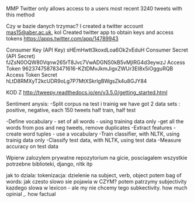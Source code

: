 MMP
Twitter only allows access to a users most recent 3240 tweets with this method

Czy w bazie danych trzymac?
I created a twitter account mas15@aber.ac.uk, kol
Created twitter app to obtain keys and access tokens 
https://apps.twitter.com/app/14789943

Consumer Key (API Key)	sHEmHwtt3koxdLoa6Ok2vEduH
Consumer Secret (API Secret)	fJZsN0OQW80Vqnw265rT8Jvc7VwADGNS0kB5vMjIRG4d3eywzJ
Access Token	962374758783471616-KZtDMvJkmJigxZWUr3EI8x5iOgguRQB
Access Token Secret	hLtD8RMXyT2kcUDR9oLg7P7MtXSkrlgBWgsZk4u8GJY84

KOD Z http://tweepy.readthedocs.io/en/v3.5.0/getting_started.html


Sentiment anysis:
-Split corpus na test i trainig
we have got 2 data sets : positive, negative, each 150 tweets 
half train, half test

-Define vocabulary - set of all words - using training data only -get all the words from pos and neg tweets, remove duplicates
-Extract features - create word tuples - use a vocabulary
-Train classifier, with NLTK, using trainig data only
-Classify test data, with NLTK, using test data
-Measure accuracy on test data


Wpierw zalozylem prywatne repozytorium na gicie, posciagalem wszystkie potrzebne biblioteki, django, nltk itp

jak to dziala:
tokenizacja: dzielenie na subject, verb, object
potem bag of words: jak czesto slowo sie pojawia w CZYM?
potem patrzymy subjectivity kazdego slowa w lexicon - ale my nie chcemy tego
subkectivity. how much opinial ,. how factual
